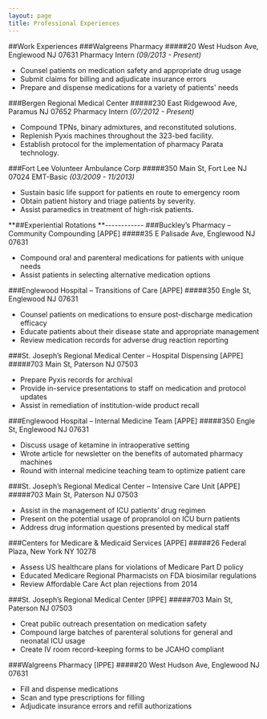 ```yaml
---
layout: page
title: Professional Experiences
---
```

##Work Experiences
###Walgreens Pharmacy
#####20 West Hudson Ave, Englewood NJ 07631
Pharmacy Intern *(09/2013 - Present)*
<ul><li>Counsel patients on medication safety and appropriate drug usage 
<li>Submit claims for billing and adjudicate insurance errors
<li>Prepare and dispense medications for a variety of patients' needs</ul>


###Bergen Regional Medical Center
#####230 East Ridgewood Ave, Paramus NJ 07652
Pharmacy Intern *(07/2012 - Present)*
<ul><li>Compound TPNs, binary admixtures, and reconstituted solutions.<li>Replenish Pyxis machines throughout the 323-bed facility.<li>Establish protocol for the implementation of pharmacy Parata technology.</ul>

###Fort Lee Volunteer Ambulance Corp
#####350 Main St, Fort Lee NJ 07024
EMT-Basic *(03/2009 - 11/2013)*
<ul><li>Sustain basic life support for patients en route to emergency room
<li>Obtain patient history and triage patients by severity.
<li>Assist paramedics in treatment of high-risk patients.
</ul>

**##Experiential Rotations
**------------
###Buckley’s Pharmacy – Community Compounding [APPE] 
#####35 E Palisade Ave, Englewood NJ 07631<ul><li>Compound oral and parenteral medications for patients with unique needs
<li>Assist patients in selecting alternative medication options</ul>###Englewood Hospital – Transitions of Care [APPE]
#####350 Engle St, Englewood NJ 07631<ul><li>Counsel patients on medications to ensure post-discharge medication efficacy
<li> Educate patients about their disease state and appropriate management
<li>Review medication records for adverse drug reaction reporting</ul>###St. Joseph’s Regional Medical Center – Hospital Dispensing [APPE]
#####703 Main St, Paterson NJ 07503<ul><li>Prepare Pyxis records for archival<li>Provide in-service presentations to staff on medication and protocol updates
<li>Assist in remediation of institution-wide product recall</ul>###Englewood Hospital – Internal Medicine Team [APPE]
#####350 Engle St, Englewood NJ 07631<ul><li>Discuss usage of ketamine in intraoperative setting<li>Wrote article for newsletter on the benefits of automated pharmacy machines <li>Round with internal medicine teaching team to optimize patient care</ul>###St. Joseph’s Regional Medical Center – Intensive Care Unit [APPE] 
#####703 Main St, Paterson NJ 07503<ul><li>Assist in the management of ICU patients’ drug regimen<li>Present on the potential usage of propranolol on ICU burn patients
<li>Address drug information questions presented by medical staff</ul>###Centers for Medicare & Medicaid Services [APPE]
#####26 Federal Plaza, New York NY 10278<ul><li>Assess US healthcare plans for violations of Medicare Part D policy<li>Educated Medicare Regional Pharmacists on FDA biosimilar regulations
<li>Review Affordable Care Act plan rejections from 2014</ul>###St. Joseph’s Regional Medical Center [IPPE]
#####703 Main St, Paterson NJ 07503
<ul><li>Creat public outreach presentation on medication safety<li>Compound large batches of parenteral solutions for general and neonatal ICU usage<li>Create IV room record-keeping forms to be JCAHO compliant</ul>###Walgreens Pharmacy [IPPE]#####20 West Hudson Ave, Englewood NJ 07631
<ul><li>Fill and dispense medications<li>Scan and type prescriptions for filling<li>Adjudicate insurance errors and refill authorizations</ul>